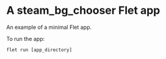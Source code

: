 # A steam_bg_chooser Flet app

An example of a minimal Flet app.

To run the app:

```
flet run [app_directory]
```